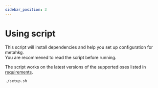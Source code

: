```yaml
---
sidebar_position: 3
---
```


# Using script

This script will install dependencies and help you set up configuration for metahkg.\
You are recommened to read the script before running.

The script works on the latest versions of the supported oses listed in [requirements](./requirements.md).

```bash
./setup.sh
```
